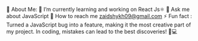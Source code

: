 💫 About Me:
🔭 I’m currently learning and working on React Js⚛
💬 Ask me about JavaScript
🌱 How to reach me zaidshykh09@gmail.com
⚡ Fun fact : Turned a JavaScript bug into a feature, making it the most creative part of my project. In coding, mistakes can lead to the best discoveries! 🐞💻


<!---
zaidshykh09/zaidshykh09 is a ✨ special ✨ repository because its `README.md` (this file) appears on your GitHub profile.
You can click the Preview link to take a look at your changes.
--->
